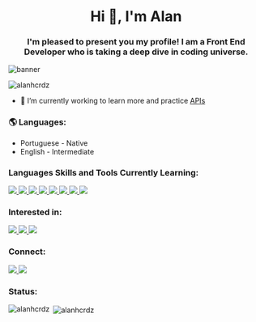 <h1 align="center">Hi 👋, I'm Alan</h1>
<h3 align="center">I'm pleased to present you my profile! I am a Front End Developer who is taking a deep dive in coding universe.</h3>

![banner](https://ik.imagekit.io/o81klrexci7/Banner_GitHUb_Dg8FMt4dK.png)



<p align="left"> <img src="https://komarev.com/ghpvc/?username=alanhcrdz&label=Profile%20views&color=0e75b6&style=flat" alt="alanhcrdz" /> </p>
 


- 🔭 I’m currently working to learn more and practice [APIs](https://github.com/alanhcrdz/search-movies)


<h3 align="left"> 🌎 Languages:</h3> 
<ul>
  <li>Portuguese - Native</li>
  <li>English - Intermediate</li>
</ul>


<h3 align="left"> Languages Skills and Tools Currently Learning:</h3>

<a href="https://https://github.com/alanhcrdz">
  <img src="https://img.shields.io/badge/HTML5-E34F26?style=for-the-badge&logo=html5&logoColor=white"  />
</a>
<a href="https://https://github.com/alanhcrdz">
  <img src="https://img.shields.io/badge/CSS3-1572B6?style=for-the-badge&logo=css3&logoColor=white"  />
</a>
<a href="https://https://github.com/alanhcrdz">
  <img src="https://img.shields.io/badge/Bootstrap-563D7C?style=for-the-badge&logo=bootstrap&logoColor=white"  />
</a>
<a href="https://https://github.com/alanhcrdz">
  <img src="https://img.shields.io/badge/JavaScript-F7DF1E?style=for-the-badge&logo=javascript&logoColor=black"  />
</a>
<a href="https://https://github.com/alanhcrdz">
  <img src="https://img.shields.io/badge/React-20232A?style=for-the-badge&logo=react&logoColor=61DAFB"  />
</a>
<a href="https://https://github.com/alanhcrdz">
  <img src="https://img.shields.io/badge/React_Native-20232A?style=for-the-badge&logo=react&logoColor=61DAFB"  />
</a>
<a href="https://https://github.com/alanhcrdz">
  <img src="https://img.shields.io/badge/Node.js-43853D?style=for-the-badge&logo=node.js&logoColor=white"  />
</a>
<a href="https://https://github.com/alanhcrdz">
  <img src="https://img.shields.io/badge/Express.js-404D59?style=for-the-badge"  />
</a>

<h3 align="left">Interested in:</h3>
<a href="https://https://github.com/alanhcrdz">
  <img src="https://img.shields.io/badge/PHP-777BB4?style=for-the-badge&logo=php&logoColor=white"  />
</a>
<a href="https://https://github.com/alanhcrdz">
  <img src="https://img.shields.io/badge/PostgreSQL-316192?style=for-the-badge&logo=postgresql&logoColor=white"  />
</a>
<a href="https://https://github.com/alanhcrdz">
  <img src="https://img.shields.io/badge/Python-14354C?style=for-the-badge&logo=python&logoColor=white"  />
</a>


<h3 align="left">Connect:</h3>



<a href="https://linkedin.com/in/alanharlen" trget="_blank">
<img src="https://img.shields.io/badge/LinkedIn-0077B5?style=for-the-badge&logo=linkedin&logoColor=white" />
</a>
<a href="https://twitter.com/Alan_crdz" trget="_blank">
<img src="https://img.shields.io/badge/Twitter-1DA1F2?style=for-the-badge&logo=twitter&logoColor=white" />
</a>




<h3 align="left">Status:</h3>



<p><img align="left" src="https://github-readme-stats.vercel.app/api/top-langs?username=alanhcrdz&show_icons=true&locale=en&layout=compact" alt="alanhcrdz" /></p>

<p>&nbsp;<img align="center" src="https://github-readme-stats.vercel.app/api?username=alanhcrdz&show_icons=true&locale=en" alt="alanhcrdz" /></p>




<!--
**alanhcrdz/alanhcrdz** is a ✨ _special_ ✨ repository because its `README.md` (this file) appears on your GitHub profile.

Here are some ideas to get you started:

- 🔭 I’m currently working on ...
- 🌱 I’m currently learning ...
- 👯 I’m looking to collaborate on ...
- 🤔 I’m looking for help with ...
- 💬 Ask me about ...
- 📫 How to reach me: ...
- 😄 Pronouns: ...
- ⚡ Fun fact: ...
-->

